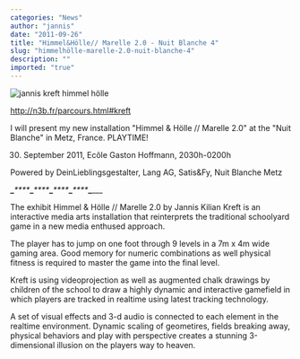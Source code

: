 ```yaml
---
categories: "News"
author: "jannis"
date: "2011-09-26"
title: "Himmel&Hölle// Marelle 2.0 - Nuit Blanche 4"
slug: "himmelhölle-marelle-2.0-nuit-blanche-4"
description: ""
imported: "true"
---
```



![jannis kreft himmel hölle](HIMMELH%C3%96LLEflyer.jpg) 

 <http://n3b.fr/parcours.html#kreft>

I will present my new installation "Himmel & Hölle // Marelle 2.0" at the "Nuit Blanche" in Metz, France. PLAYTIME!

30. September 2011, Ecôle Gaston Hoffmann, 2030h-0200h

Powered by DeinLieblingsgestalter, Lang AG, Satis&Fy, Nuit Blanche Metz
<!--break-->
****_****_****_****_****_****_****_****_****_****_****_****_****_****___

The exhibit Himmel & Hölle // Marelle 2.0 by Jannis Kilian Kreft is an interactive media arts installation that reinterprets the traditional schoolyard game in a new media enthused approach.

The player has to jump on one foot through 9 levels in a 7m x 4m wide
gaming area. Good memory for numeric combinations as well physical fitness is required to master the game into the final level.

Kreft is using videoprojection as well as augmented chalk drawings by children of the school to draw a highly dynamic and interactive gamefield in which players are tracked in realtime using latest tracking technology. 

A set of visual effects and 3-d audio is connected to each element in the realtime environment. Dynamic scaling of geometires, fields breaking away, physical behaviors and play with perspective creates a stunning 3-dimensional illusion on the players way to heaven.